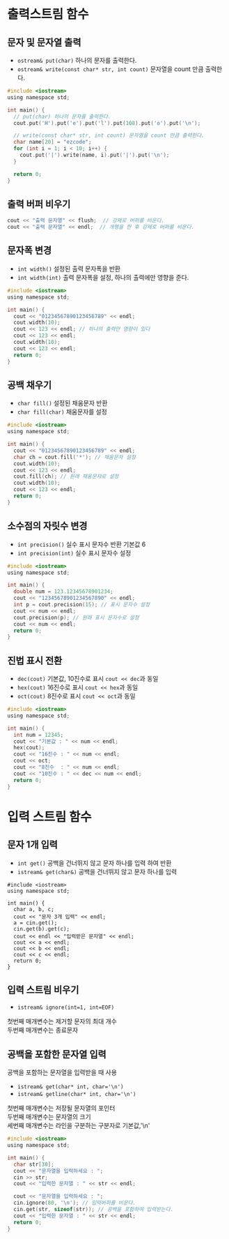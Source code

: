 # 출력스트림 함수

## 문자 및 문자열 출력

- `ostream& put(char)` 하나의 문자를 출력한다.  
- `ostream& write(const char* str, int count)` 문자열을 count 만큼 출력한다.

```c
#include <iostream>
using namespace std;

int main() {
  // put(char) 하나의 문자를 출력한다.
  cout.put('H').put('e').put('l').put(108).put('o').put('\n');

  // write(const char* str, int count) 문자열을 count 만큼 출력한다.
  char name[20] = "ezcode";
  for (int i = 1; i < 10; i++) {
    cout.put('|').write(name, i).put('|').put('\n');
  }

  return 0;
}
```

## 출력 버퍼 비우기

```c
cout << "출력 문자열" << flush;  // 강제로 버퍼를 비운다.
cout << "출력 문자열" << endl;  // 개행을 한 후 강제로 버퍼를 비운다.
```

## 문자폭 변경

- `int width()` 설정된 출력 문자폭을 반환  
- `int width(int)` 출력 문자폭을 설정, 하나의 출력에만 영향을 준다.
```c
#include <iostream>
using namespace std;

int main() {
  cout << "01234567890123456789" << endl;
  cout.width(10);
  cout << 123 << endl; // 하나의 출력만 영향이 있다
  cout << 123 << endl; 
  cout.width(10);
  cout << 123 << endl;
  return 0;
}
```
## 공백 채우기

- `char fill()` 설정된 채움문자 반환
- `char fill(char)` 채움문자를 설정

```c
#include <iostream>
using namespace std;

int main() {
  cout << "01234567890123456789" << endl;
  char ch = cout.fill('*'); // 채움문자 설정
  cout.width(10);
  cout << 123 << endl;
  cout.fill(ch); // 원래 채움문자로 설정
  cout.width(10);
  cout << 123 << endl;
  return 0;
}
```

## 소수점의 자릿수 변경

- `int precision()` 실수 표시 문자수 반환 기본값 6
- `int precision(int)` 실수 표시 문자수 설정

```c
#include <iostream>
using namespace std;

int main() {
  double num = 123.12345678901234;
  cout << "12345678901234567890" << endl;
  int p = cout.precision(15); // 표시 문자수 설정
  cout << num << endl;
  cout.precision(p); // 원래 표시 문자수로 설정
  cout << num << endl;
  return 0;
}
```

## 진법 표시 전환

- `dec(cout)` 기본값, 10진수로 표시 `cout << dec`과 동일
- `hex(cout)` 16진수로 표시  `cout << hex`과 동일
- `oct(cout)` 8진수로 표시 `cout << oct`과 동일

```c
#include <iostream>
using namespace std;

int main() {
  int num = 12345;
  cout << "기본값 : " << num << endl;
  hex(cout);
  cout << "16진수 : " << num << endl;
  cout << oct;
  cout << "8진수  : " << num << endl;
  cout << "10진수 : " << dec << num << endl;
  return 0;
}
```

# 입력 스트림 함수

## 문자 1개 입력

- `int get()` 공백을 건너뛰지 않고 문자 하나를 입력 하여 반환
- `istream& get(char&)` 공백을 건너뛰지 않고 문자 하나를 입력

```
#include <iostream>
using namespace std;

int main() {
  char a, b, c;
  cout << "문자 3개 입력" << endl;
  a = cin.get();
  cin.get(b).get(c);
  cout << endl << "입력받은 문자열" << endl;
  cout << a << endl;
  cout << b << endl;
  cout << c << endl;
  return 0;
}
```

## 입력 스트림 비우기
- `istream& ignore(int=1, int=EOF)` 

첫번째 매개변수는 제거할 문자의 최대 개수  
두번째 매개변수는 종료문자

## 공백을 포함한 문자열 입력

공백을 포함하는 문자열을 입력받을 때 사용

- `istream& get(char* int, char='\n')`
- `istream& getline(char* int, char='\n')`

첫번째 매개변수는 저장될 문자열의 포인터  
두번째 매개변수는 문자열의 크기  
세번째 매개변수는 라인을 구분하는 구분자로 기본값,'\n'

```c
#include <iostream>
using namespace std;

int main() {
  char str[30];
  cout << "문자열을 입력하세요 : ";
  cin >> str; 
  cout << "입력한 문자열 : " << str << endl;

  cout << "문자열을 입력하세요 : ";
  cin.ignore(80, '\n'); // 입력버퍼를 비운다.
  cin.get(str, sizeof(str)); // 공백을 포함하여 입력받는다.
  cout << "입력한 문자열 : " << str << endl;
  return 0;
}
```





